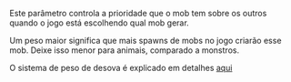 Este parâmetro controla a prioridade que o mob tem sobre os outros quando o jogo está escolhendo qual mob gerar.

Um peso maior significa que mais spawns de mobs no jogo criarão esse mob. Deixe isso menor para animais, comparado a monstros.

O sistema de peso de desova é explicado em detalhes [aqui](https://mcreator.net/wiki/mob-spawning-parameters)